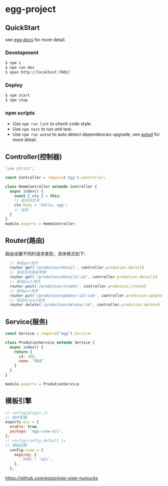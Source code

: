 # egg-project


## QuickStart

<!-- add docs here for user -->

see [egg docs][egg] for more detail.

### Development

```bash
$ npm i
$ npm run dev
$ open http://localhost:7001/
```

### Deploy

```bash
$ npm start
$ npm stop
```

### npm scripts

- Use `npm run lint` to check code style.
- Use `npm test` to run unit test.
- Use `npm run autod` to auto detect dependencies upgrade, see [autod](https://www.npmjs.com/package/autod) for more detail.


[egg]: https://eggjs.org


## Controller(控制器)



```js
'use strict';

const Controller = require('egg').Controller;

class HomeController extends Controller {
  async index() {
    const { ctx } = this;
    // 返回纯文本
    ctx.body = 'hello, egg';
    // 返回
  }
}
module.exports = HomeController;

```


## Router(路由)

路由设置不同的请求类型，具体格式如下:

```js
  // 接收get请求
  router.get('/prodution/detail', controller.prodution.detail)
  // 接收动态路由参数
  router.get('/prodution/detail2/:id', controller.prodution.detail2)
  // 接收post请求
  router.post('/prodution/create', controller.prodution.create)
  // 接收put请求
  router.put('/prodution/update/:id/:sub', controller.prodution.update)
  // 接收delete请求
  router.delete('/prodution/delete/:id', controller.prodution.delete)
```

## Service(服务)

```js
const Service = require("egg").Service

class ProdutionService extends Service {
  async index() {
    return {
      id: 100,
      name: "测试"
    }
  }
}

module.exports = ProdutionService
```


## 模板引擎

```js
// config/plugin.js
// 插件配置
exports.ejs = {
  enable: true,
  package: 'egg-view-ejs',
};
// config/config.default.js
// 模板配置
  config.view = {
    mapping: {
      '.html': 'ejs',
    },
  };
```

https://github.com/eggjs/egg-view-nunjucks